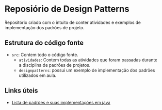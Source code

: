 # Reposiório de Design Patterns
Repositório criado com o intuito de conter atividades e exemplos de implementação dos padrões de projeto.

## Estrutura do código fonte

- `src`: Contem todo o código fonte.
  - `atividades`: Contem todas as atividades que foram passadas durante a disciplina de padrões de projetos.
  - `designpatterns`: possui um exemplo de implementação dos padrões utilizados em aula.

## Links úteis

- [Lista de padrões e suas implementações em java](https://github.com/MarcosX/Padr-es-de-Projeto)
